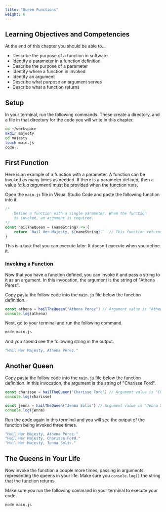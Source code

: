 ```yaml
---
title: "Queen Functions"
weight: 6
---
```


## Learning Objectives and Competencies

At the end of this chapter you should be able to...

* Describe the purpose of a function in software
* Identify a parameter in a function definition
* Describe the purpose of a parameter
* Identify where a function in invoked
* Identify an argument
* Describe what purpose an argument serves
* Describe what a function returns


## Setup

In your terminal, run the following commands. These create a directory, and a file in that directory for the code you will write in this chapter.

```sh
cd ~/workspace
mkdir majesty
cd majesty
touch main.js
code .
```

## First Function

Here is an example of a function with a parameter. A function can be invoked as many times as needed. If there is a parameter defined, then a value _(a.k.a argument)_ must be provided when the function runs.

Open the `main.js` file in Visual Studio Code and paste the following function into it.

```js
/*
    Define a function with a single parameter. When the function
    is invoked, an argument is required.
*/
const hailTheQueen = (nameString) => {
    return `Hail Her Majesty, ${nameString}.`  // This function returns a string
}
```

This is a task that you can execute later. It doesn't execute when you define it.

### Invoking a Function

Now that you have a function defined, you can invoke it and pass a string to it as an argument. In this invocation, the argument is the string of "Athena Perez".

Copy pasta the follow code into the `main.js` file below the function definition.

```js
const athena = hailTheQueen("Athena Perez") // Argument value is "Athena Perez"
console.log(athena)
```

Next, go to your terminal and run the following command.

```sh
node main.js
```

And you should see the following string in the output.

```sh
"Hail Her Majesty, Athena Perez."
```

## Another Queen

Copy pasta the follow code into the `main.js` file below the function definition. In this invocation, the argument is the string of "Charisse Ford".

```js
const charisse = hailTheQueen("Charisse Ford") // Argument value is "Charisse Ford"
console.log(charisse)

const jenna = hailTheQueen("Jenna Solis") // Argument value is "Jenna Solis"
console.log(jenna)
```

Run the code again in this terminal and you will see the output of the function being invoked three times.

```sh
"Hail Her Majesty, Athena Perez."
"Hail Her Majesty, Charisse Ford."
"Hail Her Majesty, Jenna Solis."
```


## The Queens in Your Life

Now invoke the function a couple more times, passing in arguments representing the queens in your life. Make sure you `console.log()` the string that the function returns.

Make sure you run the following command in your terminal to execute your code.

```sh
node main.js
```
